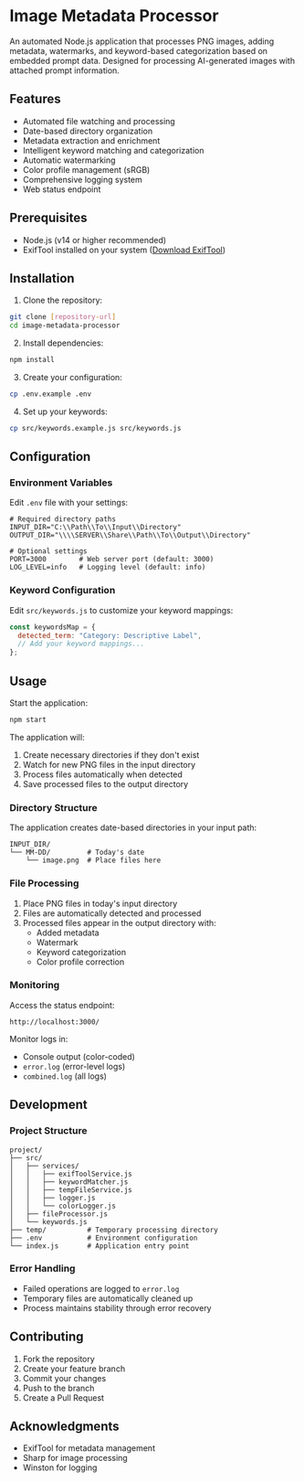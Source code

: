 # Image Metadata Processor

An automated Node.js application that processes PNG images, adding metadata, watermarks, and keyword-based categorization based on embedded prompt data. Designed for processing AI-generated images with attached prompt information.

## Features

- Automated file watching and processing
- Date-based directory organization
- Metadata extraction and enrichment
- Intelligent keyword matching and categorization
- Automatic watermarking
- Color profile management (sRGB)
- Comprehensive logging system
- Web status endpoint

## Prerequisites

- Node.js (v14 or higher recommended)
- ExifTool installed on your system ([Download ExifTool](https://exiftool.org/))

## Installation

1. Clone the repository:

```bash
git clone [repository-url]
cd image-metadata-processor
```

2. Install dependencies:

```bash
npm install
```

3. Create your configuration:

```bash
cp .env.example .env
```

4. Set up your keywords:

```bash
cp src/keywords.example.js src/keywords.js
```

## Configuration

### Environment Variables

Edit `.env` file with your settings:

```env
# Required directory paths
INPUT_DIR="C:\\Path\\To\\Input\\Directory"
OUTPUT_DIR="\\\\SERVER\\Share\\Path\\To\\Output\\Directory"

# Optional settings
PORT=3000        # Web server port (default: 3000)
LOG_LEVEL=info   # Logging level (default: info)
```

### Keyword Configuration

Edit `src/keywords.js` to customize your keyword mappings:

```javascript
const keywordsMap = {
  detected_term: "Category: Descriptive Label",
  // Add your keyword mappings...
};
```

## Usage

Start the application:

```bash
npm start
```

The application will:

1. Create necessary directories if they don't exist
2. Watch for new PNG files in the input directory
3. Process files automatically when detected
4. Save processed files to the output directory

### Directory Structure

The application creates date-based directories in your input path:

```
INPUT_DIR/
└── MM-DD/         # Today's date
    └── image.png  # Place files here
```

### File Processing

1. Place PNG files in today's input directory
2. Files are automatically detected and processed
3. Processed files appear in the output directory with:
   - Added metadata
   - Watermark
   - Keyword categorization
   - Color profile correction

### Monitoring

Access the status endpoint:

```
http://localhost:3000/
```

Monitor logs in:

- Console output (color-coded)
- `error.log` (error-level logs)
- `combined.log` (all logs)

## Development

### Project Structure

```
project/
├── src/
│   ├── services/
│   │   ├── exifToolService.js
│   │   ├── keywordMatcher.js
│   │   ├── tempFileService.js
│   │   ├── logger.js
│   │   └── colorLogger.js
│   ├── fileProcessor.js
│   └── keywords.js
├── temp/          # Temporary processing directory
├── .env           # Environment configuration
└── index.js       # Application entry point
```

### Error Handling

- Failed operations are logged to `error.log`
- Temporary files are automatically cleaned up
- Process maintains stability through error recovery

## Contributing

1. Fork the repository
2. Create your feature branch
3. Commit your changes
4. Push to the branch
5. Create a Pull Request

## Acknowledgments

- ExifTool for metadata management
- Sharp for image processing
- Winston for logging
